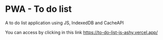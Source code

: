 # PWA - To do list

A to do list application using JS, IndexedDB and CacheAPI

You can access by clicking in this link https://to-do-list-js-ashy.vercel.app/
